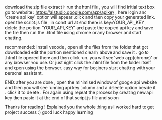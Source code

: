 download the zip file extract it run the html file , you will find initial text box go to website : https://aistudio.google.com/app/apikey , here login and 'create api key' option will appear .click and then copy your generated link. open the script.js file , in const url at end there is key=YOUR_API_KEY , delete the portion 'YOUR_API_KEY' and paste the copied api key and save the file then run the .html file using chrome or any browser and start chatting.

recommended: install vscode , open all the files from the folder that got downloaded edit the portion mentioned clearly above and save it . go to .html file opened there and then click run. you will see 'web app(chrome)' or any browser you use. Or just right click the .html file from the folder itself and open using the browser. easy way for beginers start chatting with your personal assistant.

END: after you are done , open the minimised window of google api website and then you will see running api key column and a deleete option beside it . click it to delete . For again using repeat the process by creating new api key then paste it at the end of that script.js file and so on

Thanks for reading ! Explained you the whole thing as I worked hard to get project success :) good luck happy learning
